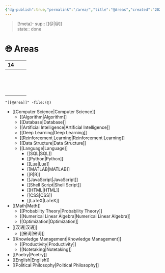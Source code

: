 ```yaml
---
{"dg-publish":true,"permalink":"/area/","title":"@Areas","created":"2021-08-17T21:58:15","updated":"2023-03-29T00:40:27"}
---
```


> [!meta]-
> sup:: [[@\|@]]  
> state:: done  

# 🌐 Areas

<div><table class="dataview table-view-table"><thead class="table-view-thead"><tr class="table-view-tr-header"><th class="table-view-th"><span></span><span class="dataview small-text">14</span></th><th class="table-view-th"><span></span></th><th class="table-view-th"><span></span></th></tr></thead><tbody class="table-view-tbody"><tr><td><span></span></td><td><span></span></td><td><span></span></td></tr><tr><td><span></span></td><td><span></span></td><td><span></span></td></tr><tr><td><span></span></td><td><span></span></td><td><span></span></td></tr><tr><td><span></span></td><td><span></span></td><td><span></span></td></tr><tr><td><span></span></td><td><span></span></td><td><span></span></td></tr><tr><td><span></span></td><td><span></span></td><td><span></span></td></tr><tr><td><span></span></td><td><span></span></td><td><span></span></td></tr><tr><td><span></span></td><td><span></span></td><td><span></span></td></tr><tr><td><span></span></td><td><span></span></td><td><span></span></td></tr><tr><td><span></span></td><td><span></span></td><td><span></span></td></tr><tr><td><span></span></td><td><span></span></td><td><span></span></td></tr><tr><td><span></span></td><td><span></span></td><td><span></span></td></tr><tr><td><span></span></td><td><span></span></td><td><span></span></td></tr><tr><td><span></span></td><td><span></span></td><td><span></span></td></tr></tbody></table></div>

```expander
"[[@Area]]" -file:(@)
```

* [[Computer Science\|Computer Science]]
    * [[Algorithm\|Algorithm]]
    - [[Database\|Database]]
    - [[Artificial Intelligence\|Artificial Intelligence]]
    - [[Deep Learning\|Deep Learning]]
    - [[Reinforcement Learning\|Reinforcement Learning]]
    - [[Data Structure\|Data Structure]]
    - [[Language\|Language]]
        - [[SQL\|SQL]]
        - [[Python\|Python]]
        - [[Lua\|Lua]]
        - [[MATLAB\|MATLAB]]
        - [[R\|R]]
        - [[JavaScript\|JavaScript]]
        - [[Shell Script\|Shell Script]]
        - [[HTML\|HTML]]
        - [[CSS\|CSS]]
        - [[LaTeX\|LaTeX]]
* [[Math\|Math]]
    * [[Probability Theory\|Probability Theory]]
    * [[Numerical Linear Algebra\|Numerical Linear Algebra]]
    * [[Optimization\|Optimization]]
* [[汉语\|汉语]]
    * [[宋词\|宋词]]
* [[Knowledge Management\|Knowledge Management]]
    * [[Productivity\|Productivity]]
    * [[Notetaking\|Notetaking]]
* [[Poetry\|Poetry]]
* [[English\|English]]
* [[Political Philosophy\|Political Philosophy]]
 
<!-- expand end -->
